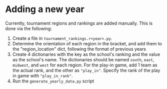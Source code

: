 # Adding a new year

Currently, tournament regions and rankings are added manually. This is done via the following:

1. Create a file in `tournament_rankings.r<year>.py`. 
2. Determine the orientation of each region in the bracket, and add them to the "region_location" dict, following the format of previous years
3. Create 4 dictionaries with the key as the school's ranking and the value as the school's name. The dictionaries should be named `south`, `east`, `midwest`, and `west` for each region. For the play-in game, add 1 team as the actual rank, and the other as `"play_in"`. Specify the rank of the play in game with `"play_in_rank"`.
4. Run the `generate_yearly_data.py` script
